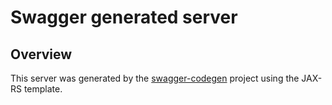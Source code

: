 # Swagger generated server

## Overview
This server was generated by the [swagger-codegen](https://github.com/swagger-api/swagger-codegen) project using the
JAX-RS template.
